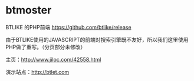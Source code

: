 # btmoster
BTLIKE 的PHP前端
https://github.com/btlike/release

由于BTLIKE使用的JAVASCRIPT的前端对搜索引擎既不友好，所以我们这里使用PHP做了重写。（分页部分未修改）

主页：http://www.jiloc.com/42558.html

演示站点：http://btlet.com
